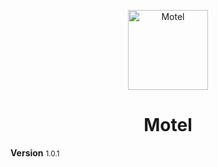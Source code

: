 <p align="center">
<img src="https://crazywolf132.github.io/Motel/assets/img/motel.svg" width="128" height="128" alt="Motel" title="Motel" align="center">
</p>
<h1 align="center" size="1">Motel</h1>

<b align="center">Version</b> <small align="center">1.0.1</small>
